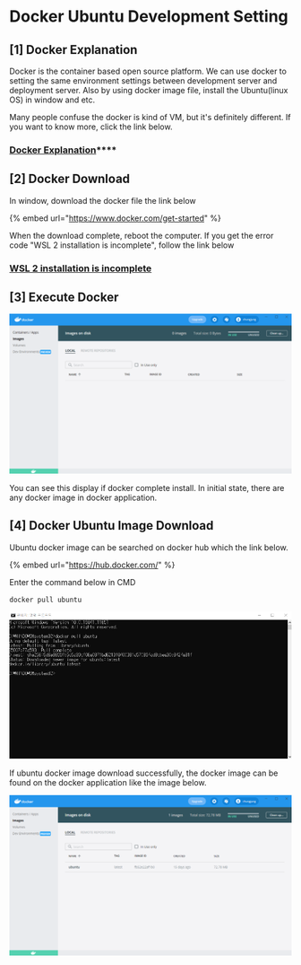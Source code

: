 # Docker Ubuntu Development Setting

## \[1\] Docker Explanation 

Docker is the container based open source platform. We can use docker to setting the same environment settings between development server and deployment server. Also by using docker image file, install the Ubuntu\(linux OS\) in window and etc.

 Many people confuse the docker is kind of VM, but it's definitely different. If you want to know more, click the link below.

### [**Docker Explanation**](https://app.gitbook.com/@chungjung-d/s/chungjung-cs-study/~/drafts/-MjXPyvjX71tvVUROk47/docker/untitled)\*\*\*\*

## \[2\] Docker Download 

In window, download the docker file the link below 

{% embed url="https://www.docker.com/get-started" %}

When the download complete, reboot the computer. If you get the error code "WSL 2 installation is incomplete", follow the link below 

### [WSL 2 installation is incomplete](https://app.gitbook.com/@chungjung-d/s/chungjung-cs-study/~/drafts/-MjXzwnbctzFDJWz2sIz/wsl-2-installation-is-incomplete)

## \[3\] Execute Docker

![Docker execute image ](../.gitbook/assets/image%20%287%29.png)

You can see this display if docker complete install. In initial state, there are any docker image in docker application.

## \[4\] Docker Ubuntu Image Download 

Ubuntu docker image can be searched on docker hub which the link below.

{% embed url="https://hub.docker.com/" %}

Enter the command below in CMD

```text
docker pull ubuntu
```

 

![](../.gitbook/assets/image%20%289%29.png)

If ubuntu docker image download successfully, the docker image can be found on the docker application like the image below.

![Docker ubuntu image ](../.gitbook/assets/image%20%288%29.png)

